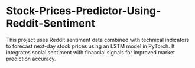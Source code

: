 # Stock-Prices-Predictor-Using-Reddit-Sentiment
This project uses Reddit sentiment data combined with technical indicators to forecast next-day stock prices using an LSTM model in PyTorch. It integrates social sentiment with financial signals for improved market prediction accuracy.
